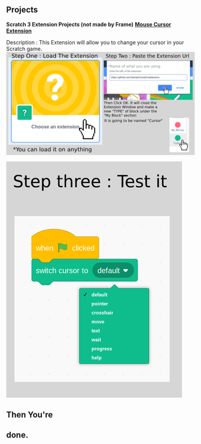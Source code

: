 ## Projects

**Scratch 3 Extension Projects (not made by Frame)**
**[Mouse Cursor Extension](https://github.com/Samq64/scratch-extensions)**

Description : This Extension will allow you to change your cursor in your Scratch game. 
![Mouse Cursor Extension](https://raw.githubusercontent.com/FrameTuning/Frame/gh-pages/assets/Steps1-2.png)

![Mouse Cursor Extension](https://raw.githubusercontent.com/FrameTuning/Frame/gh-pages/assets/Step3.png)

## Then You're <h2> done.

